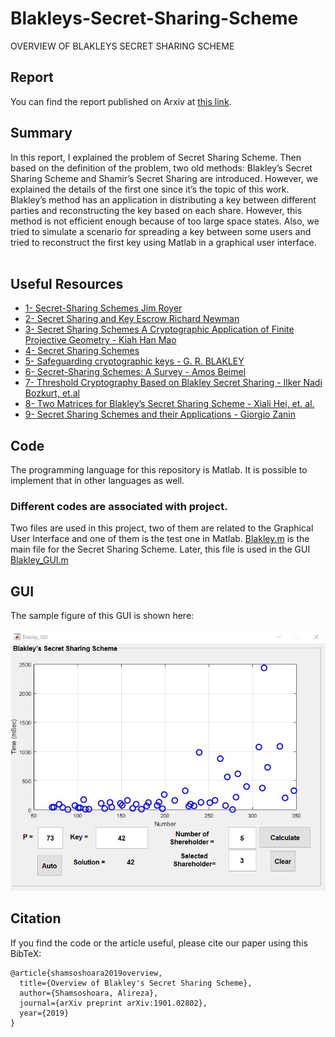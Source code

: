 # Blakleys-Secret-Sharing-Scheme
OVERVIEW OF BLAKLEYS SECRET SHARING SCHEME


## Report
You can find the report published on Arxiv at [this link](https://arxiv.org/pdf/1901.02802.pdf).


## Summary
In this report, I explained the problem of Secret Sharing Scheme. Then based on the definition of the problem, two old methods: Blakley’s Secret Sharing Scheme and Shamir’s Secret Sharing are introduced. However, we explained the details of the first one since it’s the topic of this work. Blakley’s method has an application in distributing a key between different parties and reconstructing the key based on each share. However, this method is not efficient enough because of too large space states. Also, we tried to simulate a
scenario for spreading a key between some users and tried to reconstruct the first key using Matlab in a graphical user interface.<br/><br/>


## Useful Resources
* [1- Secret-Sharing Schemes Jim Royer](https://github.com/AlirezaShamsoshoara/Blakleys-Secret-Sharing-Scheme/blob/main/resources/10secret.pdf)
* [2- Secret Sharing and Key Escrow Richard Newman](https://github.com/AlirezaShamsoshoara/Blakleys-Secret-Sharing-Scheme/blob/main/resources/Key_Escrow_and_Secret_Sharing.ppt)
* [3- Secret Sharing Schemes A Cryptographic Application of Finite Projective Geometry - Kiah Han Mao](https://github.com/AlirezaShamsoshoara/Blakleys-Secret-Sharing-Scheme/blob/main/resources/KHMreport.pdf)
* [4- Secret Sharing Schemes](https://github.com/AlirezaShamsoshoara/Blakleys-Secret-Sharing-Scheme/blob/main/resources/LN8.pdf)
* [5- Safeguarding cryptographic keys - G. R. BLAKLEY](https://github.com/AlirezaShamsoshoara/Blakleys-Secret-Sharing-Scheme/blob/main/resources/Safeguarding_cryptographic_keys.pdf)
* [6- Secret-Sharing Schemes: A Survey - Amos Beimel](https://github.com/AlirezaShamsoshoara/Blakleys-Secret-Sharing-Scheme/blob/main/resources/Survey.pdf)
* [7- Threshold Cryptography Based on Blakley Secret Sharing - Ilker Nadi Bozkurt, et.al](https://github.com/AlirezaShamsoshoara/Blakleys-Secret-Sharing-Scheme/blob/main/resources/Threshold_Cryptography_Based_on_Blakley_Secret_Sharing.pdf)
* [8- Two Matrices for Blakley’s Secret Sharing Scheme - Xiali Hei, et. al.](https://github.com/AlirezaShamsoshoara/Blakleys-Secret-Sharing-Scheme/blob/main/resources/Two_Matrices_for_Blakleys_Secret_Sharing_Scheme.pdf)
* [9- Secret Sharing Schemes and their Applications - Giorgio Zanin](https://github.com/AlirezaShamsoshoara/Blakleys-Secret-Sharing-Scheme/blob/main/resources/zanin.pdf)
 


## Code
The programming language for this repository is Matlab. It is possible to implement that in other languages as well.<br/>
### Different codes are associated with project.<br/>
Two files are used in this project, two of them are related to the Graphical User Interface and one of them is the test one in Matlab. 
[Blakley.m](https://github.com/AlirezaShamsoshoara/Blakleys-Secret-Sharing-Scheme/blob/main/Blakley.m) is the main file for the Secret Sharing Scheme. Later, this file is used in the GUI [Blakley_GUI.m](https://github.com/AlirezaShamsoshoara/Blakleys-Secret-Sharing-Scheme/blob/main/Blakley_GUI.m)


## GUI
The sample figure of this GUI is shown here:<br/><br/>
![Alt text](/resources/simulation.jpg)


## Citation
If you find the code or the article useful, please cite our paper using this BibTeX:
```
@article{shamsoshoara2019overview,
  title={Overview of Blakley's Secret Sharing Scheme},
  author={Shamsoshoara, Alireza},
  journal={arXiv preprint arXiv:1901.02802},
  year={2019}
}
```
